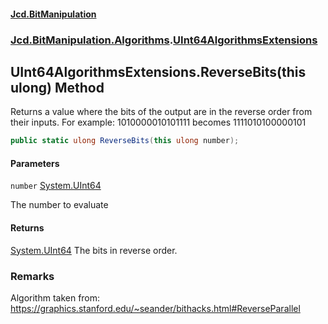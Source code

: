 #### [Jcd.BitManipulation](index 'index')
### [Jcd.BitManipulation.Algorithms](Jcd.BitManipulation.Algorithms 'Jcd.BitManipulation.Algorithms').[UInt64AlgorithmsExtensions](Jcd.BitManipulation.Algorithms.UInt64AlgorithmsExtensions 'Jcd.BitManipulation.Algorithms.UInt64AlgorithmsExtensions')

## UInt64AlgorithmsExtensions.ReverseBits(this ulong) Method

Returns a value where the bits of the output are in the reverse order from their inputs.
For example: 1010000010101111 becomes 1111010100000101

```csharp
public static ulong ReverseBits(this ulong number);
```
#### Parameters

<a name='Jcd.BitManipulation.Algorithms.UInt64AlgorithmsExtensions.ReverseBits(thisulong).number'></a>

`number` [System.UInt64](https://docs.microsoft.com/en-us/dotnet/api/System.UInt64 'System.UInt64')

The number to evaluate

#### Returns
[System.UInt64](https://docs.microsoft.com/en-us/dotnet/api/System.UInt64 'System.UInt64')
The bits in reverse order.

### Remarks
Algorithm taken from: https://graphics.stanford.edu/~seander/bithacks.html#ReverseParallel